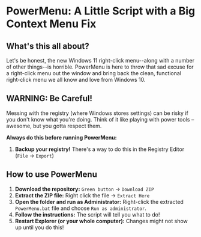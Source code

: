 # PowerMenu: A Little Script with a Big Context Menu Fix

## What's this all about?

Let's be honest, the new Windows 11 right-click menu--along with a number of other things--is horrible. PowerMenu is here to throw that sad excuse for a right-click menu out the window and bring back the clean, functional right-click menu we all know and love from Windows 10.

## WARNING: Be Careful! 

Messing with the registry (where Windows stores settings) can be risky if you don't know what you're doing. Think of it like playing with power tools – awesome, but you gotta respect them.

**Always do this before running PowerMenu:**

1. **Backup your registry!**  There's a way to do this in the Registry Editor (`File` -> `Export`)

## How to use PowerMenu

1. **Download the repository:** `Green button` -> `Download ZIP`
2. **Extract the ZIP file:** Right click the file -> `Extract Here`
3. **Open the folder and run as Administrator:** Right-click the extracted `PowerMenu.bat` file and choose `Run as administrator`.
4. **Follow the instructions:** The script will tell you what to do!
5. **Restart Explorer (or your whole computer):** Changes might not show up until you do this!
